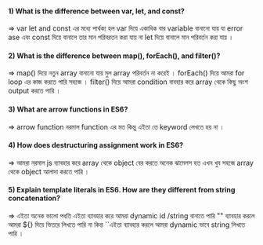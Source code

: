  



#### 1) What is the difference between var, let, and const?
=> var let and const এর মধ্যে পার্থক্য হল var দিয়ে একাধিক বার variable বানানো যায় যা error ase এবং const দিয়ে বানালে তার মান পরিবরতন করা যায় না let দিয়ে বানালে মান পরিবর্তন করা যায় ।

#### 2) What is the difference between map(), forEach(), and filter()? 
=> map() দিয়ে নতুন array বানানো যায় মুল array পরিবর্তন না করেই । forEach() দিয়ে আমরা for loop এর কাজ করতে পারি সহজে । filter() দিয়ে আমরা condition বাবহার করে array থেকে কিছু
 অংশ output করতে পারি ।  

#### 3) What are arrow functions in ES6?
=> arrow function  নরমাল function এর মত কিন্তু এইতা তে keyword লেখতে হয় না । 


#### 4) How does destructuring assignment work in ES6?
=> আমরা নরমাল js ব্যাবহার করে array থেকে object বের করতে অনেক ঝামেলস হত এখন খুব সহজে array
থেকে object আলাদা করতে পারি ।  
#### 5) Explain template literals in ES6. How are they different from string concatenation?
=> এইতা  অনেক ভালো পধতি এইতা ব্যাবহার করে আমরা dynamic id /string বানাতে পারি "" ব্যাবহার করলে আমরা ${} দিয়ে ভিতরে লিখতে পারি না কিন্ত ``এইতা ব্যাবহার করলে আমরা dynamic ভাবে string লিখতে পারি । 

